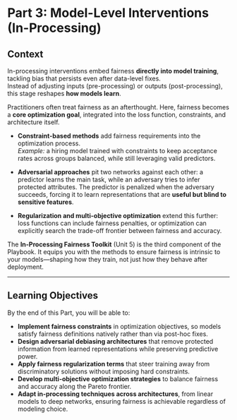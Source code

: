 # Part 3: Model-Level Interventions (In-Processing)

## Context
In-processing interventions embed fairness **directly into model training**, tackling bias that persists even after data-level fixes.  
Instead of adjusting inputs (pre-processing) or outputs (post-processing), this stage reshapes **how models learn**.  

Practitioners often treat fairness as an afterthought. Here, fairness becomes a **core optimization goal**, integrated into the loss function, constraints, and architecture itself.

- **Constraint-based methods** add fairness requirements into the optimization process.  
  *Example:* a hiring model trained with constraints to keep acceptance rates across groups balanced, while still leveraging valid predictors.  

- **Adversarial approaches** pit two networks against each other: a predictor learns the main task, while an adversary tries to infer protected attributes. The predictor is penalized when the adversary succeeds, forcing it to learn representations that are **useful but blind to sensitive features**.  

- **Regularization and multi-objective optimization** extend this further: loss functions can include fairness penalties, or optimization can explicitly search the trade-off frontier between fairness and accuracy.  

The **In-Processing Fairness Toolkit** (Unit 5) is the third component of the Playbook. It equips you with the methods to ensure fairness is intrinsic to your models—shaping how they train, not just how they behave after deployment.

---

## Learning Objectives
By the end of this Part, you will be able to:

- **Implement fairness constraints** in optimization objectives, so models satisfy fairness definitions natively rather than via post-hoc fixes.  
- **Design adversarial debiasing architectures** that remove protected information from learned representations while preserving predictive power.  
- **Apply fairness regularization terms** that steer training away from discriminatory solutions without imposing hard constraints.  
- **Develop multi-objective optimization strategies** to balance fairness and accuracy along the Pareto frontier.  
- **Adapt in-processing techniques across architectures**, from linear models to deep networks, ensuring fairness is achievable regardless of modeling choice.  
